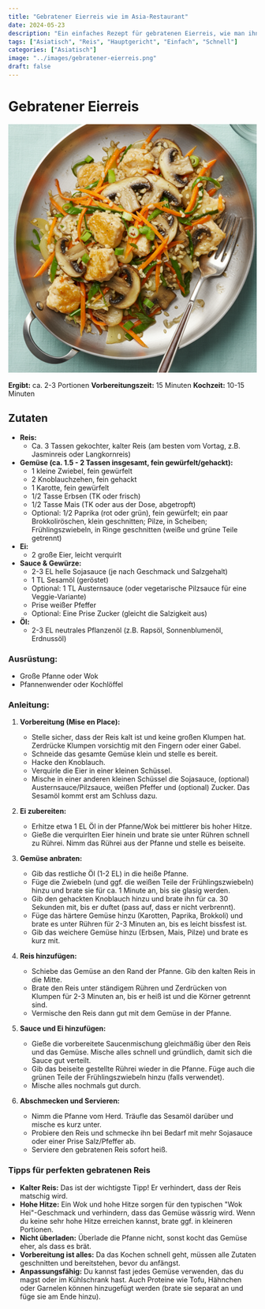 ```yaml
---
title: "Gebratener Eierreis wie im Asia-Restaurant"
date: 2024-05-23
description: "Ein einfaches Rezept für gebratenen Eierreis, wie man ihn aus dem Asia-Restaurant kennt. Schnell zubereitet und sehr lecker."
tags: ["Asiatisch", "Reis", "Hauptgericht", "Einfach", "Schnell"]
categories: ["Asiatisch"]
image: "../images/gebratener-eierreis.png"
draft: false
---
```

# Gebratener Eierreis

![Gebratener Eierreis](../images/gebratener-eierreis.png)

**Ergibt:** ca. 2-3 Portionen
**Vorbereitungszeit:** 15 Minuten
**Kochzeit:** 10-15 Minuten

## Zutaten

* **Reis:**
  * Ca. 3 Tassen gekochter, kalter Reis (am besten vom Vortag, z.B. Jasminreis oder Langkornreis)
* **Gemüse (ca. 1.5 - 2 Tassen insgesamt, fein gewürfelt/gehackt):**
  * 1 kleine Zwiebel, fein gewürfelt
  * 2 Knoblauchzehen, fein gehackt
  * 1 Karotte, fein gewürfelt
  * 1/2 Tasse Erbsen (TK oder frisch)
  * 1/2 Tasse Mais (TK oder aus der Dose, abgetropft)
  * Optional: 1/2 Paprika (rot oder grün), fein gewürfelt; ein paar Brokkoliröschen, klein geschnitten; Pilze, in Scheiben; Frühlingszwiebeln, in Ringe geschnitten (weiße und grüne Teile getrennt)
* **Ei:**
  * 2 große Eier, leicht verquirlt
* **Sauce & Gewürze:**
  * 2-3 EL helle Sojasauce (je nach Geschmack und Salzgehalt)
  * 1 TL Sesamöl (geröstet)
  * Optional: 1 TL Austernsauce (oder vegetarische Pilzsauce für eine Veggie-Variante)
  * Prise weißer Pfeffer
  * Optional: Eine Prise Zucker (gleicht die Salzigkeit aus)
* **Öl:**
  * 2-3 EL neutrales Pflanzenöl (z.B. Rapsöl, Sonnenblumenöl, Erdnussöl)

### Ausrüstung:

* Große Pfanne oder Wok
* Pfannenwender oder Kochlöffel

### Anleitung:

1. **Vorbereitung (Mise en Place):**
    * Stelle sicher, dass der Reis kalt ist und keine großen Klumpen hat. Zerdrücke Klumpen vorsichtig mit den Fingern oder einer Gabel.
    * Schneide das gesamte Gemüse klein und stelle es bereit.
    * Hacke den Knoblauch.
    * Verquirle die Eier in einer kleinen Schüssel.
    * Mische in einer anderen kleinen Schüssel die Sojasauce, (optional) Austernsauce/Pilzsauce, weißen Pfeffer und (optional) Zucker. Das Sesamöl kommt erst am Schluss dazu.

2. **Ei zubereiten:**
    * Erhitze etwa 1 EL Öl in der Pfanne/Wok bei mittlerer bis hoher Hitze.
    * Gieße die verquirlten Eier hinein und brate sie unter Rühren schnell zu Rührei. Nimm das Rührei aus der Pfanne und stelle es beiseite.

3. **Gemüse anbraten:**
    * Gib das restliche Öl (1-2 EL) in die heiße Pfanne.
    * Füge die Zwiebeln (und ggf. die weißen Teile der Frühlingszwiebeln) hinzu und brate sie für ca. 1 Minute an, bis sie glasig werden.
    * Gib den gehackten Knoblauch hinzu und brate ihn für ca. 30 Sekunden mit, bis er duftet (pass auf, dass er nicht verbrennt).
    * Füge das härtere Gemüse hinzu (Karotten, Paprika, Brokkoli) und brate es unter Rühren für 2-3 Minuten an, bis es leicht bissfest ist.
    * Gib das weichere Gemüse hinzu (Erbsen, Mais, Pilze) und brate es kurz mit.

4. **Reis hinzufügen:**
    * Schiebe das Gemüse an den Rand der Pfanne. Gib den kalten Reis in die Mitte.
    * Brate den Reis unter ständigem Rühren und Zerdrücken von Klumpen für 2-3 Minuten an, bis er heiß ist und die Körner getrennt sind.
    * Vermische den Reis dann gut mit dem Gemüse in der Pfanne.

5. **Sauce und Ei hinzufügen:**
    * Gieße die vorbereitete Saucenmischung gleichmäßig über den Reis und das Gemüse. Mische alles schnell und gründlich, damit sich die Sauce gut verteilt.
    * Gib das beiseite gestellte Rührei wieder in die Pfanne. Füge auch die grünen Teile der Frühlingszwiebeln hinzu (falls verwendet).
    * Mische alles nochmals gut durch.

6. **Abschmecken und Servieren:**
    * Nimm die Pfanne vom Herd. Träufle das Sesamöl darüber und mische es kurz unter.
    * Probiere den Reis und schmecke ihn bei Bedarf mit mehr Sojasauce oder einer Prise Salz/Pfeffer ab.
    * Serviere den gebratenen Reis sofort heiß.

### Tipps für perfekten gebratenen Reis

* **Kalter Reis:** Das ist der wichtigste Tipp! Er verhindert, dass der Reis matschig wird.
* **Hohe Hitze:** Ein Wok und hohe Hitze sorgen für den typischen "Wok Hei"-Geschmack und verhindern, dass das Gemüse wässrig wird. Wenn du keine sehr hohe Hitze erreichen kannst, brate ggf. in kleineren Portionen.
* **Nicht überladen:** Überlade die Pfanne nicht, sonst kocht das Gemüse eher, als dass es brät.
* **Vorbereitung ist alles:** Da das Kochen schnell geht, müssen alle Zutaten geschnitten und bereitstehen, bevor du anfängst.
* **Anpassungsfähig:** Du kannst fast jedes Gemüse verwenden, das du magst oder im Kühlschrank hast. Auch Proteine wie Tofu, Hähnchen oder Garnelen können hinzugefügt werden (brate sie separat an und füge sie am Ende hinzu).
